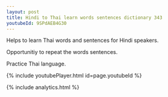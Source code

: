 ```yaml
---
layout: post
title: Hindi to Thai learn words sentences dictionary 343 
youtubeId: 9SPdAEB4G30
---
```

 
 
Helps to learn Thai words and sentences for Hindi speakers.

Opportunitiy to repeat the words sentences. 

Practice Thai language. 
 
{% include youtubePlayer.html id=page.youtubeId %}
 
 
{% include analytics.html %}